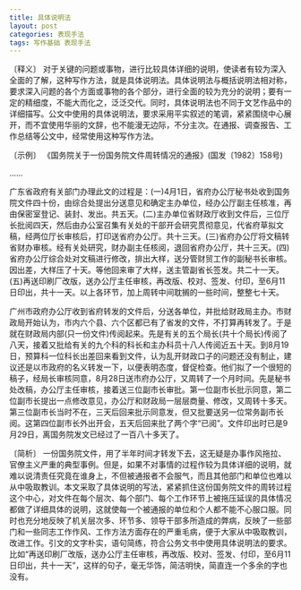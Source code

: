 ```yaml
---
title: 具体说明法
layout: post
categories: 表现手法
tags: 写作基础 表现手法
---
```


〔释义〕 对于关键的问题或事物，进行比较具体详细的说明，使读者有较为深入全面的了解，这种写作方法，就是具体说明法。具体说明法与概括说明法相对称，要求深入问题的各个方面或事物的各个部分，进行全面的较为充分的说明；要有一定的精细度，不能大而化之，泛泛交代。同时，具体说明法也不同于文艺作品中的详细描写。公文中使用的具体说明法，要求采用平实叙述的笔调，紧紧围绕中心展开，而不宜使用华丽的文辞，也不能漫无边际，不分主次。在通报、调查报告、工作总结等公文中，经常使用这种写作方法。

〔示例〕 《国务院关于一份国务院文件周转情况的通报》(国发〔1982〕158号)

……

广东省政府有关部门办理此文的过程是：(一)4月1日，省府办公厅秘书处收到国务院文件四十份，由综合处提出分送意见和确定主办单位，经办公厅副主任核准，再由保密室登记、装封、发出。共五天。(二)主办单位省财政厅收到文件后，三位厅长批阅四天，然后由办公室召集有关处的干部开会研究贯彻意见，代省府草拟文稿，经两位厅长审核后，打印送省府办公厅。共十三天。(三)省府办公厅将文稿转省财办审核。经有关处研究，财办副主任核阅，退回省府办公厅，共十三天。(四)省府办公厅综合处对文稿进行修改，排出大样，送分管财贸工作的副秘书长审核。因出差，大样压了十天。等他回来审了大样，送主管副省长签发。共二十一天。(五)再送印刷厂改版，送办公厅主任审核，再改版、校对、签发、付印，至6月11日印出，共十一天。以上各环节，加上周转中间耽搁的一些时间，整整七十天。

广州市政府办公厅收到省府转发的文件后，分送各单位，并批给财政局主办。市财政局开始认为，市内六个县、六个区都已有了省发的文件，不打算再转发了。于是就在财政局内部(只一份文件)传阅起来。先是有关的五个局长(共十个局长)传阅了八天，接着又批给有关的九个科的科长和主办科员十八人传阅近五十天。到8月19日，预算科一位科长出差回来看到文件，认为乱开财政口子的问题还没有制止，建议还是以市政府的名义转发一下，以便表明态度，督促检查。他们拟了一个很短的稿子，经局长审核同意，8月28日送市府办公厅，又周转了一个月时间。先是秘书处改稿，办公厅主任审核，接着送三位副市长审批。第一位副市长批示同意，第二位副市长提出一点修改意见，办公厅和财政局一层层商量、修改，又周转十多天。第三位副市长当时不在，三天后回来批示同意发，但又批要送另一位常务副市长阅。这第四位副市长外出开会，五天后回来批了两个字“已阅”。文件印出时已是9月29日，离国务院发文已经过了一百八十多天了。 

〔简析〕 一份国务院文件，用了半年时间才转发下去，这无疑是办事作风拖拉、官僚主义严重的典型事例。但是，如果不对事情的过程作较为具体详细的说明，就难以说清责任究竟在谁身上，不但被通报者不会服气，而且其他部门和单位也难以从中吸取教训。本文采取了具体说明的写法，紧紧抓住这份国务院文件的周转过程这个中心，对文件在每个层次、每个部门、每个工作环节上被拖压延误的具体情况都做了详细具体的说明，这就使每一个被通报的单位和个人都不能不心服口服。同时也充分地反映了机关层次多、环节多、领导干部多所造成的弊病，反映了一些部门和一些同志工作作风、工作方法方面存在的严重毛病，便于大家从中吸取教训，改进工作。引文的文字朴实，语句简练，符合公务文书中使用具体说明法的要求。比如“再送印刷厂改版，送办公厅主任审核，再改版、校对、签发、付印，至6月11日印出，共十一天”，这样的句子，毫无华饰，简洁明快，简直连一个多余的字也没有。 
